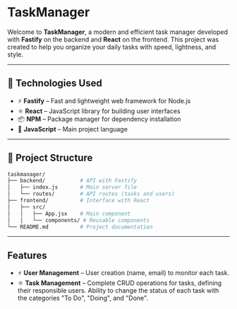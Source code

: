 # TaskManager

Welcome to **TaskManager**, a modern and efficient task manager developed with **Fastify** on the backend and **React** on the frontend. This project was created to help you organize your daily tasks with speed, lightness, and style.

---

## 🚀 Technologies Used

- ⚡ **Fastify** – Fast and lightweight web framework for Node.js
- ⚛️ **React** – JavaScript library for building user interfaces
- 📦 **NPM** – Package manager for dependency installation
- 🧠 **JavaScript** – Main project language

---

## 📁 Project Structure

```bash
taskmanager/
├── backend/           # API with Fastify
│   ├── index.js       # Main server file
│   └── routes/        # API routes (tasks and users)
├── frontend/          # Interface with React
│   ├── src/
│   │   ├── App.jsx    # Main component
│   │   └── components/ # Reusable components
└── README.md          # Project documentation
```

---

## Features

- ⚡ **User Management** – User creation (name, email) to monitor each task.
- ⚛️ **Task Management** – Complete CRUD operations for tasks, defining their responsible users. Ability to change the status of each task with the categories "To Do", "Doing", and "Done".
